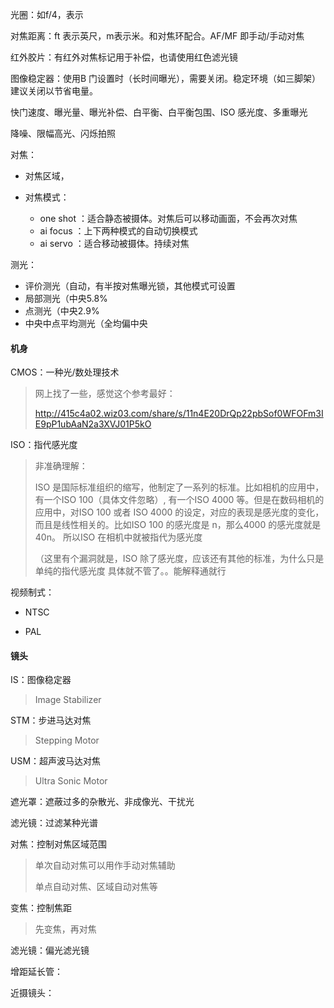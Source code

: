光圈：如f/4，表示

对焦距离：ft 表示英尺，m表示米。和对焦环配合。AF/MF 即手动/手动对焦

红外胶片：有红外对焦标记用于补偿，也请使用红色滤光镜

图像稳定器：使用B 门设置时（长时间曝光），需要关闭。稳定环境（如三脚架）建议关闭以节省电量。



快门速度、曝光量、曝光补偿、白平衡、白平衡包围、ISO 感光度、多重曝光  

降噪、限幅高光、闪烁拍照	



对焦：

- 对焦区域，

- 对焦模式：
    - one shot ：适合静态被摄体。对焦后可以移动画面，不会再次对焦
    - ai focus ：上下两种模式的自动切换模式
    - ai servo ：适合移动被摄体。持续对焦

测光：

- 评价测光（自动，有半按对焦曝光锁，其他模式可设置  
- 局部测光（中央5.8%
- 点测光（中央2.9%
- 中央中点平均测光（全均偏中央





#### 机身

CMOS：一种光/数处理技术

> 网上找了一些，感觉这个参考最好：
>
> http://415c4a02.wiz03.com/share/s/11n4E20DrQp22pbSof0WFOFm3IE9pP1ubAaN2a3XVJ01P5kO

ISO：指代感光度

> 非准确理解：
>
> ISO 是国际标准组织的缩写，他制定了一系列的标准。比如相机的应用中，有一个ISO 100（具体文件忽略）, 有一个ISO 4000 等。但是在数码相机的应用中，对ISO 100 或者 ISO 4000 的设定，对应的表现是感光度的变化，而且是线性相关的。比如ISO 100 的感光度是 n，那么4000 的感光度就是 40n。 所以ISO 在相机中就被指代为感光度
>
> （这里有个漏洞就是，ISO 除了感光度，应该还有其他的标准，为什么只是单纯的指代感光度
>     具体就不管了。。能解释通就行



视频制式：

- NTSC  

- PAL  





#### 镜头

IS：图像稳定器  

> Image Stabilizer

STM：步进马达对焦

> Stepping Motor

USM：超声波马达对焦  

> Ultra Sonic Motor

遮光罩：遮蔽过多的杂散光、非成像光、干扰光    

滤光镜：过滤某种光谱  

对焦：控制对焦区域范围

> 单次自动对焦可以用作手动对焦辅助
>
> 单点自动对焦、区域自动对焦等  

变焦：控制焦距

> 先变焦，再对焦

滤光镜：偏光滤光镜

增距延长管：

近摄镜头：













